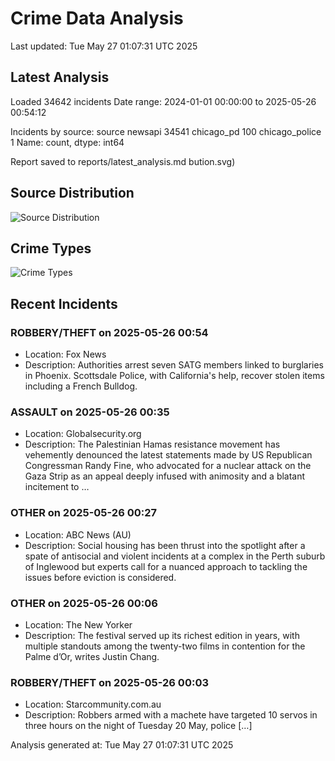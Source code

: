 # Crime Data Analysis
Last updated: Tue May 27 01:07:31 UTC 2025

## Latest Analysis

Loaded 34642 incidents
Date range: 2024-01-01 00:00:00 to 2025-05-26 00:54:12

Incidents by source:
source
newsapi           34541
chicago_pd          100
chicago_police        1
Name: count, dtype: int64

Report saved to reports/latest_analysis.md
bution.svg)

## Source Distribution
![Source Distribution](images/source_distribution.svg)

## Crime Types
![Crime Types](images/crime_types.svg)

## Recent Incidents

### ROBBERY/THEFT on 2025-05-26 00:54
- Location: Fox News
- Description: Authorities arrest seven SATG members linked to burglaries in Phoenix. Scottsdale Police, with California's help, recover stolen items including a French Bulldog.


### ASSAULT on 2025-05-26 00:35
- Location: Globalsecurity.org
- Description: The Palestinian Hamas resistance movement has vehemently denounced the latest statements made by US Republican Congressman Randy Fine, who advocated for a nuclear attack on the Gaza Strip as an appeal deeply infused with animosity and a blatant incitement to …


### OTHER on 2025-05-26 00:27
- Location: ABC News (AU)
- Description: Social housing has been thrust into the spotlight after a spate of antisocial and violent incidents at a complex in the Perth suburb of Inglewood but experts call for a nuanced approach to tackling the issues before eviction is considered.


### OTHER on 2025-05-26 00:06
- Location: The New Yorker
- Description: The festival served up its richest edition in years, with multiple standouts among the twenty-two films in contention for the Palme d’Or, writes Justin Chang.


### ROBBERY/THEFT on 2025-05-26 00:03
- Location: Starcommunity.com.au
- Description: Robbers armed with a machete have targeted 10 servos in three hours on the night of Tuesday 20 May, police […]

Analysis generated at: Tue May 27 01:07:31 UTC 2025
